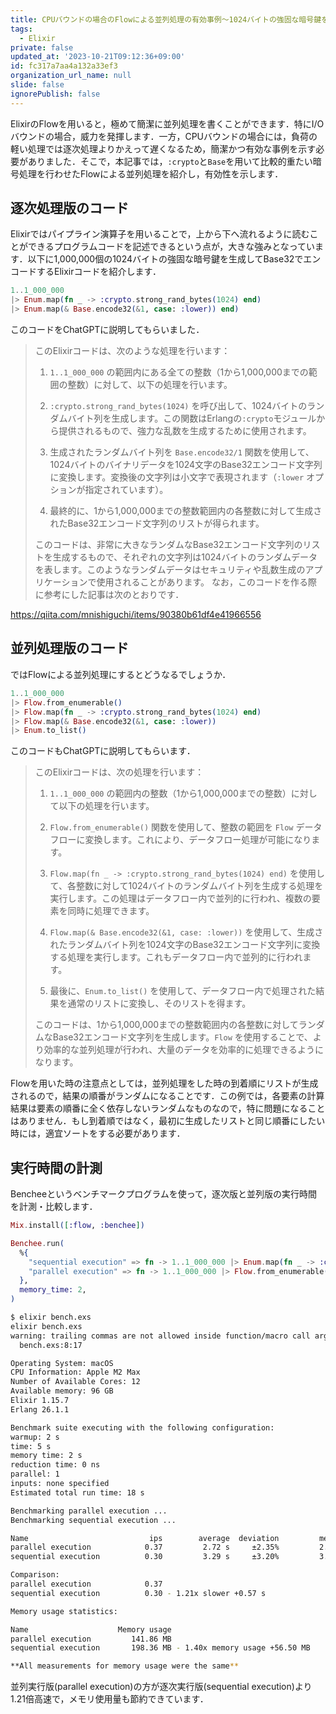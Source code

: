 ```yaml
---
title: CPUバウンドの場合のFlowによる並列処理の有効事例〜1024バイトの強固な暗号鍵を生成してBase32でエンコード
tags:
  - Elixir
private: false
updated_at: '2023-10-21T09:12:36+09:00'
id: fc317a7aa4a132a33ef3
organization_url_name: null
slide: false
ignorePublish: false
---
```

ElixirのFlowを用いると，極めて簡潔に並列処理を書くことができます．特にI/Oバウンドの場合，威力を発揮します．一方，CPUバウンドの場合には，負荷の軽い処理では逐次処理よりかえって遅くなるため，簡潔かつ有効な事例を示す必要がありました．そこで，本記事では，`:crypto`と`Base`を用いて比較的重たい暗号処理を行わせたFlowによる並列処理を紹介し，有効性を示します．

## 逐次処理版のコード

Elixirではパイプライン演算子を用いることで，上から下へ流れるように読むことができるプログラムコードを記述できるという点が，大きな強みとなっています．以下に1,000,000個の1024バイトの強固な暗号鍵を生成してBase32でエンコードするElixirコードを紹介します．

```elixir
1..1_000_000
|> Enum.map(fn _ -> :crypto.strong_rand_bytes(1024) end)
|> Enum.map(& Base.encode32(&1, case: :lower)) end)
```

このコードをChatGPTに説明してもらいました．

> このElixirコードは、次のような処理を行います：
> 
> 1. `1..1_000_000` の範囲内にある全ての整数（1から1,000,000までの範囲の整数）に対して、以下の処理を行います。
> 
> 2. `:crypto.strong_rand_bytes(1024)` を呼び出して、1024バイトのランダムバイト列を生成します。この関数はErlangの`:crypto`モジュールから提供されるもので、強力な乱数を生成するために使用されます。
> 
> 3. 生成されたランダムバイト列を `Base.encode32/1` 関数を使用して、1024バイトのバイナリデータを1024文字のBase32エンコード文字列に変換します。変換後の文字列は小文字で表現されます（`:lower` オプションが指定されています）。
> 
> 4. 最終的に、1から1,000,000までの整数範囲内の各整数に対して生成されたBase32エンコード文字列のリストが得られます。
> 
> このコードは、非常に大きなランダムなBase32エンコード文字列のリストを生成するもので、それぞれの文字列は1024バイトのランダムデータを表します。このようなランダムデータはセキュリティや乱数生成のアプリケーションで使用されることがあります。
なお，このコードを作る際に参考にした記事は次のとおりです．

https://qiita.com/mnishiguchi/items/90380b61df4e41966556

## 並列処理版のコード

ではFlowによる並列処理にするとどうなるでしょうか．

```elixir
1..1_000_000
|> Flow.from_enumerable()
|> Flow.map(fn _ -> :crypto.strong_rand_bytes(1024) end)
|> Flow.map(& Base.encode32(&1, case: :lower))
|> Enum.to_list()
```

このコードもChatGPTに説明してもらいます．

> このElixirコードは、次の処理を行います：
> 
> 1. `1..1_000_000` の範囲内の整数（1から1,000,000までの整数）に対して以下の処理を行います。
> 
> 2. `Flow.from_enumerable()` 関数を使用して、整数の範囲を `Flow` データフローに変換します。これにより、データフロー処理が可能になります。
> 
> 3. `Flow.map(fn _ -> :crypto.strong_rand_bytes(1024) end)` を使用して、各整数に対して1024バイトのランダムバイト列を生成する処理を実行します。この処理はデータフロー内で並列的に行われ、複数の要素を同時に処理できます。
> 
> 4. `Flow.map(& Base.encode32(&1, case: :lower))` を使用して、生成されたランダムバイト列を1024文字のBase32エンコード文字列に変換する処理を実行します。これもデータフロー内で並列的に行われます。
> 
> 5. 最後に、`Enum.to_list()` を使用して、データフロー内で処理された結果を通常のリストに変換し、そのリストを得ます。
> 
> このコードは、1から1,000,000までの整数範囲内の各整数に対してランダムなBase32エンコード文字列を生成します。`Flow` を使用することで、より効率的な並列処理が行われ、大量のデータを効率的に処理できるようになります。

Flowを用いた時の注意点としては，並列処理をした時の到着順にリストが生成されるので，結果の順番がランダムになることです．この例では，各要素の計算結果は要素の順番に全く依存しないランダムなものなので，特に問題になることはありません．もし到着順ではなく，最初に生成したリストと同じ順番にしたい時には，適宜ソートをする必要があります．

## 実行時間の計測

Bencheeというベンチマークプログラムを使って，逐次版と並列版の実行時間を計測・比較します．

```elixir
Mix.install([:flow, :benchee])

Benchee.run(
  %{
    "sequential execution" => fn -> 1..1_000_000 |> Enum.map(fn _ -> :crypto.strong_rand_bytes(1024) end) |> Enum.map(& Base.encode32(&1, case: :lower)) end,
    "parallel execution" => fn -> 1..1_000_000 |> Flow.from_enumerable() |> Flow.map(fn _ -> :crypto.strong_rand_bytes(1024) end) |> Flow.map(& Base.encode32(&1, case: :lower)) |> Enum.to_list() end
  },
  memory_time: 2,
)
```

```zsh
$ elixir bench.exs
elixir bench.exs
warning: trailing commas are not allowed inside function/macro call arguments
  bench.exs:8:17

Operating System: macOS
CPU Information: Apple M2 Max
Number of Available Cores: 12
Available memory: 96 GB
Elixir 1.15.7
Erlang 26.1.1

Benchmark suite executing with the following configuration:
warmup: 2 s
time: 5 s
memory time: 2 s
reduction time: 0 ns
parallel: 1
inputs: none specified
Estimated total run time: 18 s

Benchmarking parallel execution ...
Benchmarking sequential execution ...

Name                           ips        average  deviation         median         99th %
parallel execution            0.37         2.72 s     ±2.35%         2.72 s         2.76 s
sequential execution          0.30         3.29 s     ±3.20%         3.29 s         3.37 s

Comparison: 
parallel execution            0.37
sequential execution          0.30 - 1.21x slower +0.57 s

Memory usage statistics:

Name                    Memory usage
parallel execution         141.86 MB
sequential execution       198.36 MB - 1.40x memory usage +56.50 MB

**All measurements for memory usage were the same**
```

並列実行版(parallel execution)の方が逐次実行版(sequential execution)より1.21倍高速で，メモリ使用量も節約できています．

